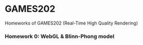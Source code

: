 # GAMES202

Homeworks of GAMES202 (Real-Time High Quality Rendering)

### Homework 0: WebGL & Blinn-Phong model
